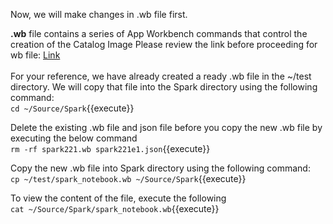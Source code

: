 Now, we will make changes in .wb file first.<br>

<b>.wb</b> file contains a series of App Workbench commands that control the creation of the Catalog Image
Please review the link before proceeding for wb file: [Link](http://docs.bluedata.com/awb34_applications-with-multiple-images)
<br><br>
For your reference, we have already created a ready .wb file in the ~/test directory. We will copy that file into the Spark directory using the following command:<br>
`cd ~/Source/Spark`{{execute}}<br>

Delete the existing .wb file and json file before you copy the new .wb file by executing the below command 
<br>`rm -rf spark221.wb spark221e1.json`{{execute}}

Copy the new .wb file into Spark directory using the following command:
<br>`cp ~/test/spark_notebook.wb ~/Source/Spark`{{execute}}

To view the content of the file, execute the following<br>
`cat ~/Source/Spark/spark_notebook.wb`{{execute}}
<br>
